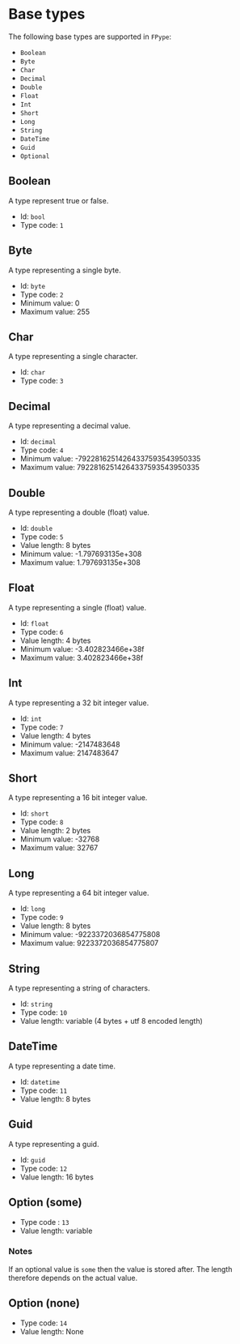 ﻿<meta name="wikd:title" content="Base types">
<meta name="wikd:name" content="data-types">
<meta name="wikd:order" content="1">
<meta name="wikd:icon" content="fas fa-plug">

# Base types

The following base types are supported in `FPype`:

* `Boolean`
* `Byte`    
* `Char`     
* `Decimal`  
* `Double`   
* `Float`    
* `Int`      
* `Short`    
* `Long`     
* `String`  
* `DateTime`
* `Guid`
* `Optional`

## Boolean

A type represent true or false.

* Id: `bool`
* Type code: `1`

## Byte

A type representing a single byte.

* Id: `byte`
* Type code: `2`
* Minimum value: 0
* Maximum value: 255

## Char

A type representing a single character.

* Id: `char`
* Type code: `3`

## Decimal

A type representing a decimal value.

* Id: `decimal`
* Type code: `4`
* Minimum value: -79228162514264337593543950335
* Maximum value: 79228162514264337593543950335

## Double

A type representing a double (float) value.

* Id: `double`
* Type code: `5`
* Value length: 8 bytes
* Minimum value: -1.797693135e+308
* Maximum value: 1.797693135e+308

## Float

A type representing a single (float) value.

* Id: `float`
* Type code: `6`
* Value length: 4 bytes
* Minimum value: -3.402823466e+38f
* Maximum value: 3.402823466e+38f

## Int

A type representing a 32 bit integer value.

* Id: `int`
* Type code: `7`
* Value length: 4 bytes
* Minimum value: -2147483648
* Maximum value: 2147483647

## Short

A type representing a 16 bit integer value.

* Id: `short`
* Type code: `8`
* Value length: 2 bytes
* Minimum value: -32768
* Maximum value: 32767

## Long

A type representing a 64 bit integer value.

* Id: `long`
* Type code: `9`
* Value length: 8 bytes
* Minimum value: -9223372036854775808
* Maximum value: 9223372036854775807

## String

A type representing a string of characters.

* Id: `string`
* Type code: `10`
* Value length: variable (4 bytes + utf 8 encoded length)

## DateTime

A type representing a date time.

* Id: `datetime`
* Type code: `11`
* Value length: 8 bytes

## Guid

A type representing a guid.

* Id: `guid`
* Type code: `12`
* Value length: 16 bytes

## Option (some)

* Type code : `13`
* Value length: variable

### Notes

If an optional value is `some` then the value is stored after. The length therefore depends on the actual value.

## Option (none)

* Type code: `14`
* Value length: None
